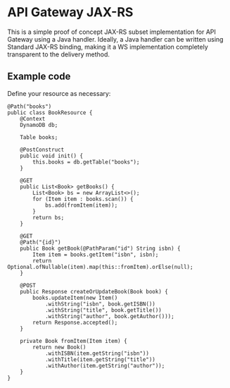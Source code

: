 # API Gateway JAX-RS

This is a simple proof of concept JAX-RS subset implementation for API
Gateway using a Java handler. Ideally, a Java handler can be written
using Standard JAX-RS binding, making it a WS implementation completely
transparent to the delivery method.

## Example code

Define your resource as necessary:

```
@Path("books")
public class BookResource {
	@Context
	DynamoDB db;

	Table books;

	@PostConstruct
	public void init() {
		this.books = db.getTable("books");
	}

	@GET
	public List<Book> getBooks() {
		List<Book> bs = new ArrayList<>();
		for (Item item : books.scan()) {
			bs.add(fromItem(item));
		}
		return bs;
	}

	@GET
	@Path("{id}")
	public Book getBook(@PathParam("id") String isbn) {
		Item item = books.getItem("isbn", isbn);
		return Optional.ofNullable(item).map(this::fromItem).orElse(null);
	}

	@POST
	public Response createOrUpdateBook(Book book) {
		books.updateItem(new Item()
			.withString("isbn", book.getISBN())
			.withString("title", book.getTitle())
			.withString("author", book.getAuthor()));
		return Response.accepted();
	}

	private Book fromItem(Item item) {
		return new Book()
			.withISBN(item.getString("isbn"))
			.withTitle(item.getString("title"))
			.withAuthor(item.getString("author"));
	}
}
```
